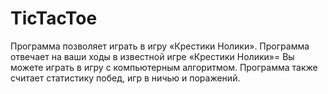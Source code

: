 # TicTacToe
Программа позволяет играть в игру «Крестики Нолики». Программа отвечает на ваши ходы в известной игре «Крестики Нолики»= Вы можете играть в игру с компьютерным алгоритмом. Программа также считает статистику побед, игр в ничью и поражений. 

